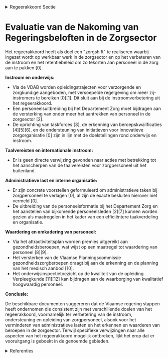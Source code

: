 

<details>
        <summary>Regeerakkoord Sectie </summary>
        <p>1.2.3.5 Zorgberoepen De Vlaamse regering wil werk maken van een zorgshift. We blijven daarvoor inzetten op werkbaar werk in de zorgsector. Samen met de beleidsdomeinen Werk en Onderwijs voeren een geïntegreerde aanpak om de instroom binnen de zorgsector te ver groten en het retentiebeleid te verbeteren om aan de nijpende vraag naar personeel tegemoet te komen. Het indammen van uitstroom is immers even essentieel als het versterken van de (zij)instroom. We maken – samen met het beleidsdomein Werk - prioritair werk van een gedetailleerd en betrouwbaar kadaster van de gezond-heidszorgberoepen, waarbij we ook moni-toren naar instroom en uitstroom. De instroom van zorgpersoneel kan ook uit het buitenland komen, maar in het kader van de patiëntveiligheid leggen we taalvereisten op. Daarbij is de kennis van het Nederlands een vereiste om zorg behoevenden in de eigen taal te helpen. Goede zorg begint namelijk met een goede communicatie tussen zorg-verstrekker en patiënt, cliënt, oudere en zijn/haar omgeving. Sociale ondernemers moeten op vlak van waardering en omkadering van personeel meer mogelijkheden krijgen zodat ze geactiveerd en gefaciliteerd worden om werken in de zorg aantrekkelijker te kunnen maken, vb. via innovatieve arbeidsorgani-satie. We ondersteunen initiatieven met betrekking tot innovatieve zorgorganisatie die aantoonbaar de werkdruk verlichten. We voorzien een grondige verlaging van administratieve taken bij het zorgperso-neel. De verzelfstandigde agentschappen en het departement formuleren halfjaarlijks concrete voorstellen om administratieve verplichtingen af te schaffen, te vereenvou-digen of te integreren. Er is ook nood aan doorgedreven taakuitzuivering tussen de zorgberoepen onderling. We behouden de leerladder in de zorg zoals die nu bestaat, met een volwaardig eigen profiel en takenpakket voor de HBO5- verpleegkunde opgemaakt met vertegen-woordigers van HBO5-verpleegkundigen en de sector. We ijveren er voor dat dit eigen profiel verankerd wordt in de federale wet op de gezondheidsberoepen en geven dit eigen profiel vorm in een gemengde commissie Vlaams (onderwijs/welzijn) en federaal (volksgezondheid). We maken de onderwijs-inspectie verantwoordelijk voor het toezicht op de kwaliteit van de opleiding.. </p>
        </details> 

# Evaluatie van de Nakoming van Regeringsbeloften in de Zorgsector

Het regeerakkoord heeft als doel een "zorgshift" te realiseren waarbij ingezet wordt op werkbaar werk in de zorgsector en op het verbeteren van de instroom en het retentiebeleid om zo tekorten aan personeel in de zorg aan te pakken \[0\].

**Instroom en onderwijs:**

- Via de VDAB worden opleidingstrajecten voor verzorgende en zorgkundige aangeboden, met versoepelde regelgeving om meer zij-instromers te bereiken \[0\]\[1\]. Dit sluit aan bij de instroomverbetering uit het regeerakkoord.
- Een personeelsuitbreiding bij het Departement Zorg moet bijdragen aan de versterking van onder meer het aantrekken van personeel in de zorgsector \[2\].
- De oprichting van taskforces \[3\], de erkenning van beroepskwalificaties \[4\]\[5\]\[6\], en de ondersteuning van initiatieven voor innovatieve zorgorganisatie \[0\] zijn in lijn met de doelstellingen rond onderwijs en instroom.

**Taalvereisten en internationale instroom:**

- Er is geen directe verwijzing gevonden naar acties met betrekking tot het aanscherpen van de taalvereisten voor zorgpersoneel uit het buitenland.

**Administratieve last en interne organisatie:**

- Er zijn concrete voorstellen geformuleerd om administratieve taken bij zorgpersoneel te verlagen \[0\], al zijn de exacte besluiten hierover niet vermeld \[0\].
- De uitbreiding van de personeelsformatie bij het Departement Zorg en het aanstellen van bijkomende personeelsleden \[2\]\[7\] kunnen worden gezien als maatregelen in het kader van een efficiëntere taakverdeling en organisatie.

**Waardering en omkadering van personeel:**

- Via het attractiviteitsplan worden premies uitgereikt aan gezondheidsberoepen, wat wijst op een maatregel tot waardering van personeel \[8\]\[9\].
- Het versterken van de Vlaamse Planningscommissie gezondheidszorgberoepen draagt bij aan de erkenning en de planning van het medisch aanbod \[10\].
- Het onderwijsinspectietoezicht op de kwaliteit van de opleiding Verpleegkunde \[11\]\[12\] kan bijdragen aan de waarborging van kwalitatief hoogwaardig personeel.

**Conclusie:**

De beschikbare documenten suggereren dat de Vlaamse regering stappen heeft ondernomen die consistent zijn met verschillende doelen van het regeerakkoord, voornamelijk ter verbetering van de instroom, ondersteuning en opleiding van zorgpersoneel, alsook voor het verminderen van administratieve lasten en het erkennen en waarderen van beroepen in de zorgsector. Terwijl specifieke verwijzingen naar alle aspecten van het regeerakkoord mogelijk ontbreken, lijkt het erop dat er vooruitgang is geboekt in de genoemde gebieden.

<details>
        <summary> Referenties</summary>
        **[\[0\]](https://beslissingenvlaamseregering.vlaanderen.be/?search=VDAB-opleiding%20verzorgende%20en%20zorgkundige%3A%20financiering&dateOption=select&startDate=2020-11-20T09%3A00%3A00Z&endDate=2020-11-20T09%3A00%3A00Z)** : **(2020-11-20)** VDAB-opleiding verzorgende en zorgkundige: financiering 

**[\[1\]](https://beslissingenvlaamseregering.vlaanderen.be/?search=Nieuw%20financieel%20kader%20VDAB-opleiding%20verzorgende%20en%20zorgkundige&dateOption=select&startDate=2021-03-26T09%3A00%3A00Z&endDate=2021-03-26T09%3A00%3A00Z)** : **(2021-03-26)** Nieuw financieel kader VDAB-opleiding verzorgende en zorgkundige 

**[\[2\]](https://beslissingenvlaamseregering.vlaanderen.be/?search=Personeelsuitbreiding%20met%2028%20VTE%20bij%20het%20Departement%20Zorg%20met%20het%20oog%20op%20een%20effici%C3%ABnte%20en%20kwalitatieve%20uitvoering%20van%20bijkomende%20opdrachten&dateOption=select&startDate=2023-12-22T09%3A00%3A00Z&endDate=2023-12-22T09%3A00%3A00Z)** : **(2023-12-22)** Personeelsuitbreiding met 28 VTE bij het Departement Zorg met het oog op een efficiënte en kwalitatieve uitvoering van bijkomende opdrachten 

**[\[3\]](https://beslissingenvlaamseregering.vlaanderen.be/?search=Oprichting%20taskforce%20gericht%20op%20versterking%20kwaliteit%20opleiding%20Zorgkundige&dateOption=select&startDate=2021-01-08T09%3A00%3A00Z&endDate=2021-01-08T09%3A00%3A00Z)** : **(2021-01-08)** Oprichting taskforce gericht op versterking kwaliteit opleiding Zorgkundige 

**[\[4\]](https://beslissingenvlaamseregering.vlaanderen.be/?search=Erkenning%208%20beroepskwalificaties&dateOption=select&startDate=2020-09-18T08%3A00%3A00Z&endDate=2020-09-18T08%3A00%3A00Z)** : **(2020-09-18)** Erkenning 8 beroepskwalificaties 

**[\[5\]](https://beslissingenvlaamseregering.vlaanderen.be/?search=Erkenning%20beroepskwalificatie%20Verzorgende&dateOption=select&startDate=2020-02-07T09%3A00%3A00Z&endDate=2020-02-07T09%3A00%3A00Z)** : **(2020-02-07)** Erkenning beroepskwalificatie Verzorgende 

**[\[6\]](https://beslissingenvlaamseregering.vlaanderen.be/?search=Functiemodel%20zorg%20en%20verpleegkunde&dateOption=select&startDate=2021-07-02T08%3A00%3A00Z&endDate=2021-07-02T08%3A00%3A00Z)** : **(2021-07-02)** Functiemodel zorg en verpleegkunde 

**[\[7\]](https://beslissingenvlaamseregering.vlaanderen.be/?search=Versterking%20dienstverlening%20beleidsdomein%20Onderwijs%20en%20Vorming%3A%20personeelsuitbreiding%20met%2012%20koppen&dateOption=select&startDate=2023-12-22T09%3A00%3A00Z&endDate=2023-12-22T09%3A00%3A00Z)** : **(2023-12-22)** Versterking dienstverlening beleidsdomein Onderwijs en Vorming: personeelsuitbreiding met 12 koppen 

**[\[8\]](https://beslissingenvlaamseregering.vlaanderen.be/?search=Uitvoering%20attractiviteitsplan%20gezondheidsberoepen%3A%20premies%20titels%20en%20bijzondere%20beroepsbekwaamheden&dateOption=select&startDate=2021-12-10T09%3A00%3A00Z&endDate=2021-12-10T09%3A00%3A00Z)** : **(2021-12-10)** Uitvoering attractiviteitsplan gezondheidsberoepen: premies titels en bijzondere beroepsbekwaamheden 

**[\[9\]](https://beslissingenvlaamseregering.vlaanderen.be/?search=Uitvoering%20attractiviteitsplan%20gezondheidsberoepen%3A%20premies%20titels%20en%20bijzondere%20beroepsbekwaamheden&dateOption=select&startDate=2021-10-15T08%3A00%3A00Z&endDate=2021-10-15T08%3A00%3A00Z)** : **(2021-10-15)** Uitvoering attractiviteitsplan gezondheidsberoepen: premies titels en bijzondere beroepsbekwaamheden 

**[\[10\]](https://beslissingenvlaamseregering.vlaanderen.be/?search=Oprichting%2C%20werking%2C%20samenstelling%20en%20organisatie%20van%20de%20Vlaamse%20Planningscommissie%20gezondheidszorgberoepen&dateOption=select&startDate=2020-10-30T09%3A00%3A00Z&endDate=2020-10-30T09%3A00%3A00Z)** : **(2020-10-30)** Oprichting, werking, samenstelling en organisatie van de Vlaamse Planningscommissie gezondheidszorgberoepen 

**[\[11\]](https://beslissingenvlaamseregering.vlaanderen.be/?search=Beoordelingskader%20opleiding%20Verpleegkunde%20hoger%20beroepsonderwijs%20%28hbo5%29&dateOption=select&startDate=2021-07-02T08%3A00%3A00Z&endDate=2021-07-02T08%3A00%3A00Z)** : **(2021-07-02)** Beoordelingskader opleiding Verpleegkunde hoger beroepsonderwijs (hbo5) 

**[\[12\]](https://beslissingenvlaamseregering.vlaanderen.be/?search=Beoordelingskader%20opleiding%20Verpleegkunde%20hoger%20beroepsonderwijs%20%28hbo5%29&dateOption=select&startDate=2021-09-10T08%3A00%3A00Z&endDate=2021-09-10T08%3A00%3A00Z)** : **(2021-09-10)** Beoordelingskader opleiding Verpleegkunde hoger beroepsonderwijs (hbo5) 
        </details> 

